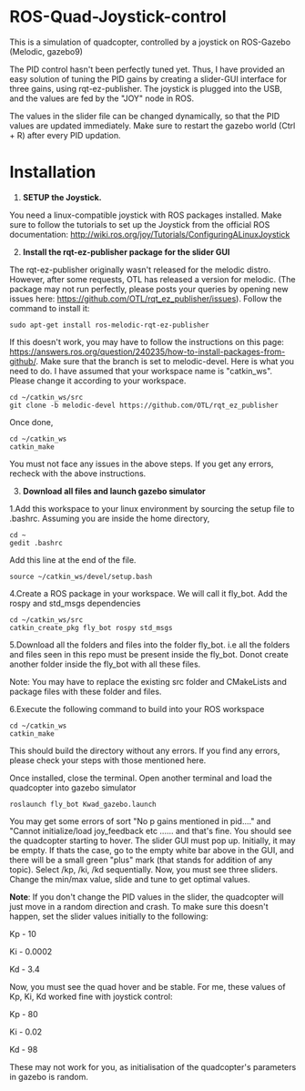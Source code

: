 # ROS-Quad-Joystick-control
This is a simulation of quadcopter, controlled by a joystick on ROS-Gazebo (Melodic, gazebo9)

The PID control hasn't been perfectly tuned yet. Thus, I have provided an easy solution of tuning the PID gains by creating a slider-GUI interface for three gains, using rqt-ez-publisher. The joystick is plugged into the USB, and the values are fed by the "JOY" node in ROS. 

The values in the slider file can be changed dynamically, so that the PID values are updated immediately. Make sure to restart the gazebo world (Ctrl + R) after every PID updation.

# Installation

1) **SETUP the Joystick.**

You need a linux-compatible joystick with ROS packages installed. Make sure to follow the tutorials to set up the Joystick from the official ROS documentation:
http://wiki.ros.org/joy/Tutorials/ConfiguringALinuxJoystick

2) **Install the rqt-ez-publisher package for the slider GUI**

The rqt-ez-publisher originally wasn't released for the melodic distro. However, after some requests, OTL has released a version for melodic. (The package may not run perfectly, please posts your queries by opening new issues here: https://github.com/OTL/rqt_ez_publisher/issues). Follow the command to install it:
```
sudo apt-get install ros-melodic-rqt-ez-publisher
```

If this doesn't work, you may have to follow the instructions on this page: https://answers.ros.org/question/240235/how-to-install-packages-from-github/. Make sure that the branch is set to melodic-devel. Here is what you need to do. I have assumed that your workspace name is "catkin_ws". Please change it according to your workspace.
```
cd ~/catkin_ws/src
git clone -b melodic-devel https://github.com/OTL/rqt_ez_publisher
```
Once done, 
```
cd ~/catkin_ws 
catkin_make
```
You must not face any issues in the above steps. If you get any errors, recheck with the above instructions.

3) **Download all files and launch gazebo simulator**

1.Add this workspace to your linux environment by sourcing the setup file to .bashrc. Assuming you are inside the home directory, 
```
cd ~
gedit .bashrc
```
Add this line at the end of the file.
```
source ~/catkin_ws/devel/setup.bash
```

4.Create a ROS package in your workspace. We will call it fly_bot. Add the rospy and std_msgs dependencies
```
cd ~/catkin_ws/src
catkin_create_pkg fly_bot rospy std_msgs
```

5.Download all the folders and files into the folder fly_bot. i.e all the folders and files seen in this repo must be present inside the fly_bot. Donot create another folder inside the fly_bot with all these files.

Note: You may have to replace the existing src folder and CMakeLists and package files with these folder and files.

6.Execute the following command to build into your ROS workspace
```
cd ~/catkin_ws
catkin_make
```

This should build the directory without any errors. If you find any errors, please check your steps with those mentioned here.

Once installed, close the terminal. Open another terminal and load the quadcopter into gazebo simulator
```
roslaunch fly_bot Kwad_gazebo.launch
```

You may get some errors of sort "No p gains mentioned in pid...." and "Cannot initialize/load joy_feedback etc ...... and that's fine. You should see the quadcopter starting to hover. The slider GUI must pop up. Initially, it may be empty. If thats the case, go to the empty white bar above in the GUI, and there will be a small green "plus" mark (that stands for addition of any topic). Select /kp, /ki, /kd sequentially. Now, you must see three sliders. Change the min/max value, slide and tune to get optimal values.

**Note**: If you don't change the PID values in the slider, the quadcopter will just move in a random direction and crash. To make sure this doesn't happen, set the slider values initially to the following:

Kp - 10

Ki - 0.0002

Kd - 3.4

Now, you must see the quad hover and be stable. For me, these values of Kp, Ki, Kd worked fine with joystick control:

Kp - 80

Ki - 0.02

Kd - 98

These may not work for you, as initialisation of the quadcopter's parameters in gazebo is random.
